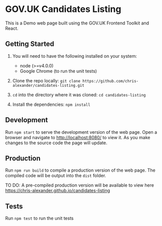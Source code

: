 # GOV.UK Candidates Listing

This is a Demo web page built using the GOV.UK Frontend Toolkit and React.

## Getting Started

1. You will need to have the following installed on your system:
    + node (>=v4.0.0)
    + Google Chrome (to run the unit tests)

2. Clone the repo locally: `git clone https://github.com/chris-alexander/candidates-listing.git`

3. `cd` into the directory where it was cloned: `cd candidates-listing`

4. Install the dependencies: `npm install`

## Development

Run `npm start` to serve the development version of the web page.
Open a browser and navigate to <http://localhost:8080/> to view it.
As you make changes to the source code the page will update.

## Production

Run `npm run build` to compile a production version of the web page. The compiled code will be output into the `dist` folder.

TO DO: A pre-compiled production version will be available to view here <https://chris-alexander.github.io/candidates-listing>

## Tests

Run `npm test` to run the unit tests 
